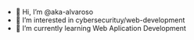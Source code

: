 - 👋 Hi, I’m @aka-alvaroso
- 👀 I’m interested in cybersecurituy/web-development
- 🌱 I’m currently learning Web Aplication Development

<!---
aka-alvaroso/aka-alvaroso is a ✨ special ✨ repository because its `README.md` (this file) appears on your GitHub profile.
You can click the Preview link to take a look at your changes.
--->
